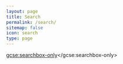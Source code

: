 ```yaml
---
layout: page
title: Search
permalink: /search/
sitemap: false
icon: search
type: page
---
```





<script>
  (function() {
    var cx = '016789081195848024204:iueezo1wawg';
    var gcse = document.createElement('script');
    gcse.type = 'text/javascript';
    gcse.async = true;
    gcse.src = 'https://cse.google.com/cse.js?cx=' + cx;
    var s = document.getElementsByTagName('script')[0];
    s.parentNode.insertBefore(gcse, s);
  })();
</script>
<gcse:searchbox-only></gcse:searchbox-only>
